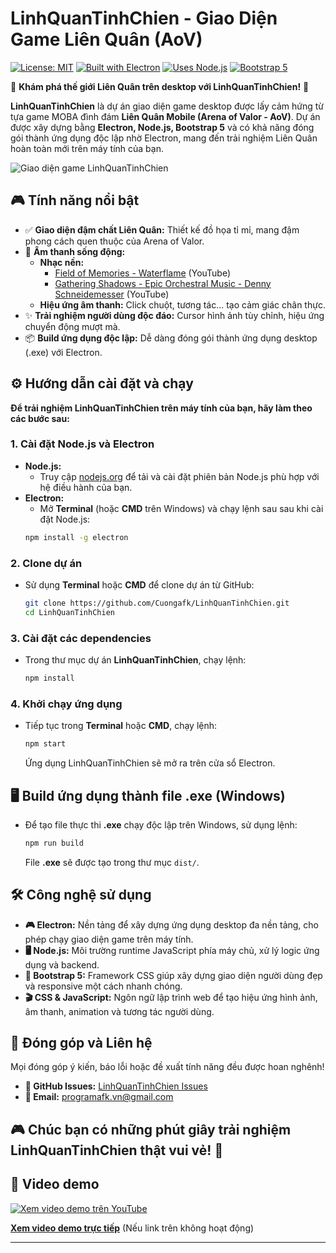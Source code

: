 # LinhQuanTinhChien - Giao Diện Game Liên Quân (AoV)

[![License: MIT](https://img.shields.io/badge/License-MIT-yellow.svg)](https://opensource.org/licenses/MIT)
[![Built with Electron](https://img.shields.io/badge/Built%20with-Electron-blueviolet.svg)](https://www.electronjs.org/)
[![Uses Node.js](https://img.shields.io/badge/Uses-Node.js-green.svg)](https://nodejs.org/)
[![Bootstrap 5](https://img.shields.io/badge/Bootstrap-5-purple.svg)](https://getbootstrap.com/)

🚀 **Khám phá thế giới Liên Quân trên desktop với LinhQuanTinhChien!** 🚀

**LinhQuanTinhChien** là dự án giao diện game desktop được lấy cảm hứng từ tựa game MOBA đình đám **Liên Quân Mobile (Arena of Valor - AoV)**. Dự án được xây dựng bằng **Electron, Node.js, Bootstrap 5** và có khả năng đóng gói thành ứng dụng độc lập nhờ Electron, mang đến trải nghiệm Liên Quân hoàn toàn mới trên máy tính của bạn.

![Giao diện game LinhQuanTinhChien](https://github.com/CuongAFK/Github-Upload-Images/blob/main/Home_LinhQuanTinhChien.png)

## 🎮 Tính năng nổi bật

* ✅ **Giao diện đậm chất Liên Quân:** Thiết kế đồ họa tỉ mỉ, mang đậm phong cách quen thuộc của Arena of Valor.
* 🎵 **Âm thanh sống động:**
    * **Nhạc nền:**
        * [Field of Memories - Waterflame](https://www.youtube.com/watch?v=j9vMc_wmcjA) (YouTube)
        * [Gathering Shadows - Epic Orchestral Music - Denny Schneidemesser](https://www.youtube.com/watch?v=xyDkyw6Ce9s) (YouTube)
    * **Hiệu ứng âm thanh:** Click chuột, tương tác... tạo cảm giác chân thực.
* ✨ **Trải nghiệm người dùng độc đáo:** Cursor hình ảnh tùy chỉnh, hiệu ứng chuyển động mượt mà.
* 📦 **Build ứng dụng độc lập:** Dễ dàng đóng gói thành ứng dụng desktop (.exe) với Electron.

## ⚙️ Hướng dẫn cài đặt và chạy

**Để trải nghiệm LinhQuanTinhChien trên máy tính của bạn, hãy làm theo các bước sau:**

### 1. **Cài đặt Node.js và Electron**

* **Node.js:**
    * Truy cập [nodejs.org](https://nodejs.org/) để tải và cài đặt phiên bản Node.js phù hợp với hệ điều hành của bạn.
* **Electron:**
    * Mở **Terminal** (hoặc **CMD** trên Windows) và chạy lệnh sau sau khi cài đặt Node.js:
    ```bash
    npm install -g electron
    ```

### 2. **Clone dự án**

* Sử dụng **Terminal** hoặc **CMD** để clone dự án từ GitHub:
    ```bash
    git clone https://github.com/Cuongafk/LinhQuanTinhChien.git
    cd LinhQuanTinhChien
    ```

### 3. **Cài đặt các dependencies**

* Trong thư mục dự án **LinhQuanTinhChien**, chạy lệnh:
    ```bash
    npm install
    ```

### 4. **Khởi chạy ứng dụng**

* Tiếp tục trong **Terminal** hoặc **CMD**, chạy lệnh:
    ```bash
    npm start
    ```
    Ứng dụng LinhQuanTinhChien sẽ mở ra trên cửa sổ Electron.

## 🖥️ Build ứng dụng thành file .exe (Windows)

* Để tạo file thực thi **.exe** chạy độc lập trên Windows, sử dụng lệnh:
    ```bash
    npm run build
    ```
    File **.exe** sẽ được tạo trong thư mục `dist/`.

## 🛠️ Công nghệ sử dụng

* **🎮 Electron:** Nền tảng để xây dựng ứng dụng desktop đa nền tảng, cho phép chạy giao diện game trên máy tính.
* **🖥️ Node.js:** Môi trường runtime JavaScript phía máy chủ, xử lý logic ứng dụng và backend.
* **🎨 Bootstrap 5:** Framework CSS giúp xây dựng giao diện người dùng đẹp và responsive một cách nhanh chóng.
* **🎬 CSS & JavaScript:** Ngôn ngữ lập trình web để tạo hiệu ứng hình ảnh, âm thanh, animation và tương tác người dùng.

## 🤝 Đóng góp và Liên hệ

Mọi đóng góp ý kiến, báo lỗi hoặc đề xuất tính năng đều được hoan nghênh!

* **📌 GitHub Issues:** [LinhQuanTinhChien Issues](https://github.com/Cuongafk/LinhQuanTinhChien/issues)
* **📧 Email:** programafk.vn@gmail.com

## 🎮 Chúc bạn có những phút giây trải nghiệm LinhQuanTinhChien thật vui vẻ! 🚀

## 🎥 Video demo

[![Xem video demo trên YouTube](https://img.youtube.com/vi/YOUR_YOUTUBE_VIDEO_ID/0.jpg)](https://www.youtube.com/watch?v=YOUR_YOUTUBE_VIDEO_ID)

**[Xem video demo trực tiếp](https://github.com/CuongAFK/Github-Upload-Images/blob/main/LinhQuanTinhChien_V1.mp4)** (Nếu link trên không hoạt động)

---

